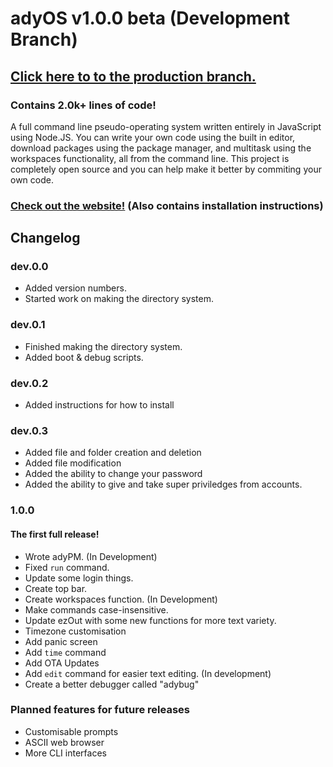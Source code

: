 # adyOS v1.0.0 beta (Development Branch)

## [Click here to to the production branch.](https://git.ady.best/tree/prod)

### Contains 2.0k+ lines of code!

A full command line pseudo-operating system written entirely in JavaScript using Node.JS. You can write your own code using the built in editor, download packages using the package manager, and multitask using the workspaces functionality, all from the command line. This project is completely open source and you can help make it better by commiting your own code.

### [Check out the website!](https://ady.best/) (Also contains installation instructions)

## Changelog

### dev.0.0

- Added version numbers.
- Started work on making the directory system.

### dev.0.1

- Finished making the directory system.
- Added boot & debug scripts.

### dev.0.2

- Added instructions for how to install

### dev.0.3

- Added file and folder creation and deletion
- Added file modification
- Added the ability to change your password
- Added the ability to give and take super priviledges from accounts.

### 1.0.0

#### The first full release!

- Wrote adyPM. (In Development)
- Fixed `run` command.
- Update some login things.
- Create top bar.
- Create workspaces function. (In Development)
- Make commands case-insensitive.
- Update ezOut with some new functions for more text variety.
- Timezone customisation
- Add panic screen
- Add `time` command
- Add OTA Updates
- Add `edit` command for easier text editing. (In development)
- Create a better debugger called "adybug"

### Planned features for future releases

- Customisable prompts
- ASCII web browser
- More CLI interfaces
